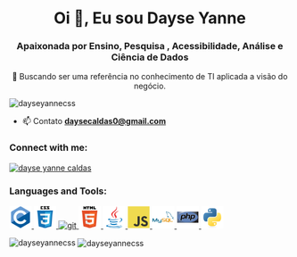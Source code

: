 <h1 align="center">Oi 👋, Eu sou Dayse Yanne</h1>
<h3 align="center">Apaixonada por Ensino, Pesquisa , Acessibilidade, Análise e Ciência de Dados</h3>

<p align="center">🚀 Buscando ser uma referência no conhecimento de TI aplicada a visão do negócio. 

<p align="left"> <img src="https://komarev.com/ghpvc/?username=dayseyannecss&label=Profile%20views&color=0e75b6&style=flat" alt="dayseyannecss" /> </p>

- 📫 Contato **daysecaldas0@gmail.com**

<h3 align="left">Connect with me:</h3>
<p align="left">
<a href="https://linkedin.com/in/dayse yanne caldas" target="blank"><img align="center" src="https://raw.githubusercontent.com/rahuldkjain/github-profile-readme-generator/master/src/images/icons/Social/linked-in-alt.svg" alt="dayse yanne caldas" height="30" width="40" /></a>
</p>

<h3 align="left">Languages and Tools:</h3>
<p align="left"> <a href="https://www.cprogramming.com/" target="_blank" rel="noreferrer"> <img src="https://raw.githubusercontent.com/devicons/devicon/master/icons/c/c-original.svg" alt="c" width="40" height="40"/> </a> <a href="https://www.w3schools.com/css/" target="_blank" rel="noreferrer"> <img src="https://raw.githubusercontent.com/devicons/devicon/master/icons/css3/css3-original-wordmark.svg" alt="css3" width="40" height="40"/> </a> <a href="https://git-scm.com/" target="_blank" rel="noreferrer"> <img src="https://www.vectorlogo.zone/logos/git-scm/git-scm-icon.svg" alt="git" width="40" height="40"/> </a> <a href="https://www.w3.org/html/" target="_blank" rel="noreferrer"> <img src="https://raw.githubusercontent.com/devicons/devicon/master/icons/html5/html5-original-wordmark.svg" alt="html5" width="40" height="40"/> </a> <a href="https://www.java.com" target="_blank" rel="noreferrer"> <img src="https://raw.githubusercontent.com/devicons/devicon/master/icons/java/java-original.svg" alt="java" width="40" height="40"/> </a> <a href="https://developer.mozilla.org/en-US/docs/Web/JavaScript" target="_blank" rel="noreferrer"> <img src="https://raw.githubusercontent.com/devicons/devicon/master/icons/javascript/javascript-original.svg" alt="javascript" width="40" height="40"/> </a> <a href="https://www.mysql.com/" target="_blank" rel="noreferrer"> <img src="https://raw.githubusercontent.com/devicons/devicon/master/icons/mysql/mysql-original-wordmark.svg" alt="mysql" width="40" height="40"/> </a> <a href="https://www.php.net" target="_blank" rel="noreferrer"> <img src="https://raw.githubusercontent.com/devicons/devicon/master/icons/php/php-original.svg" alt="php" width="40" height="40"/> </a> <a href="https://www.python.org" target="_blank" rel="noreferrer"> <img src="https://raw.githubusercontent.com/devicons/devicon/master/icons/python/python-original.svg" alt="python" width="40" height="40"/> </a> </p>

<p><img align="left" src="https://github-readme-stats.vercel.app/api/top-langs?username=dayseyannecss&show_icons=true&locale=en&layout=compact" alt="dayseyannecss" /></p>

<p>&nbsp;<img align="center" src="https://github-readme-stats.vercel.app/api?username=dayseyannecss&show_icons=true&locale=en" alt="dayseyannecss" /></p>
